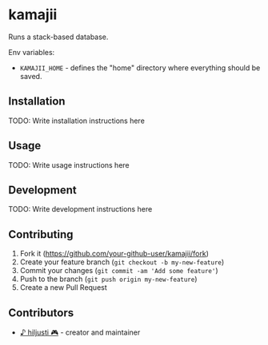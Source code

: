 # kamajii

Runs a stack-based database.

Env variables:

- `KAMAJII_HOME` - defines the "home" directory where everything should be saved.

## Installation

TODO: Write installation instructions here

## Usage

TODO: Write usage instructions here

## Development

TODO: Write development instructions here

## Contributing

1. Fork it (<https://github.com/your-github-user/kamajii/fork>)
2. Create your feature branch (`git checkout -b my-new-feature`)
3. Commit your changes (`git commit -am 'Add some feature'`)
4. Push to the branch (`git push origin my-new-feature`)
5. Create a new Pull Request

## Contributors

- [♪ hiljusti 🎮](https://github.com/your-github-user) - creator and maintainer
